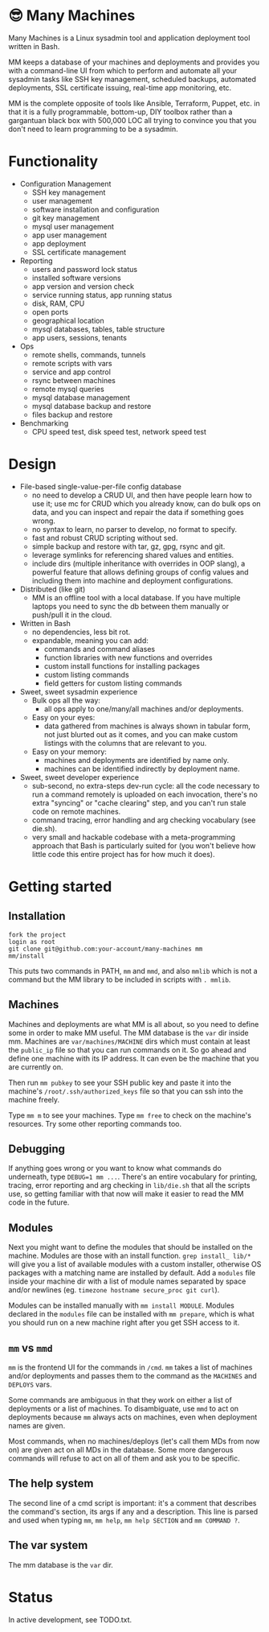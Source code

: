 # :sunglasses: Many Machines

Many Machines is a Linux sysadmin tool and application deployment tool
written in Bash.

MM keeps a database of your machines and deployments and provides you with
a command-line UI from which to perform and automate all your sysadmin tasks
like SSH key management, scheduled backups, automated deployments,
SSL certificate issuing, real-time app monitoring, etc.

MM is the complete opposite of tools like Ansible, Terraform, Puppet, etc.
in that it is a fully programmable, bottom-up, DIY toolbox rather than a
gargantuan black box with 500,000 LOC all trying to convince you that you
don't need to learn programming to be a sysadmin.

# Functionality

* Configuration Management
  * SSH key management
  * user management
  * software installation and configuration
  * git key management
  * mysql user management
  * app user management
  * app deployment
  * SSL certificate management
* Reporting
  * users and password lock status
  * installed software versions
  * app version and version check
  * service running status, app running status
  * disk, RAM, CPU
  * open ports
  * geographical location
  * mysql databases, tables, table structure
  * app users, sessions, tenants
* Ops
  * remote shells, commands, tunnels
  * remote scripts with vars
  * service and app control
  * rsync between machines
  * remote mysql queries
  * mysql database management
  * mysql database backup and restore
  * files backup and restore
* Benchmarking
  * CPU speed test, disk speed test, network speed test

# Design

* File-based single-value-per-file config database
  * no need to develop a CRUD UI, and then have people learn how to use it;
  use mc for CRUD which you already know, can do bulk ops on data,
  and you can inspect and repair the data if something goes wrong.
  * no syntax to learn, no parser to develop, no format to specify.
  * fast and robust CRUD scripting without sed.
  * simple backup and restore with tar, gz, gpg, rsync and git.
  * leverage symlinks for referencing shared values and entities.
  * include dirs (multiple inheritance with overrides in OOP slang),
  a powerful feature that allows defining groups of config values
  and including them into machine and deployment configurations.
* Distributed (like git)
  * MM is an offline tool with a local database. If you have multiple laptops
  you need to sync the db between them manually or push/pull it in the cloud.
* Written in Bash
  * no dependencies, less bit rot.
  * expandable, meaning you can add:
    * commands and command aliases
    * function libraries with new functions and overrides
    * custom install functions for installing packages
    * custom listing commands
    * field getters for custom listing commands
* Sweet, sweet sysadmin experience
  * Bulk ops all the way:
    * all ops apply to one/many/all machines and/or deployments.
  * Easy on your eyes:
    * data gathered from machines is always shown in tabular form,
    not just blurted out as it comes, and you can make custom
    listings with the columns that are relevant to you.
  * Easy on your memory:
    * machines and deployments are identified by name only.
    * machines can be identified indirectly by deployment name.
* Sweet, sweet developer experience
  * sub-second, no extra-steps dev-run cycle: all the code necessary to run
  a command remotely is uploaded on each invocation, there's no extra "syncing"
  or "cache clearing" step, and you can't run stale code on remote machines.
  * command tracing, error handling and arg checking vocabulary (see die.sh).
  * very small and hackable codebase with a meta-programming approach
  that Bash is particularly suited for (you won't believe how little code
  this entire project has for how much it does).

# Getting started

## Installation

	fork the project
	login as root
	git clone git@github.com:your-account/many-machines mm
	mm/install

This puts two commands in PATH, `mm` and `mmd`, and also `mmlib` which is
not a command but the MM library to be included in scripts with `. mmlib`.

## Machines

Machines and deployments are what MM is all about, so you need to define
some in order to make MM useful. The MM database is the `var` dir inside mm.
Machines are `var/machines/MACHINE` dirs which must contain at least
the `public_ip` file so that you can run commands on it. So go ahead and
define one machine with its IP address. It can even be the machine that
you are currently on.

Then run `mm pubkey` to see your SSH public key and paste it into the machine's
`/root/.ssh/authorized_keys` file so that you can ssh into the machine freely.

Type `mm m` to see your machines. Type `mm free` to check on the machine's
resources. Try some other reporting commands too.

## Debugging

If anything goes wrong or you want to know what commands do underneath,
type `DEBUG=1 mm ...`. There's an entire vocabulary for printing, tracing,
error reporting and arg checking in `lib/die.sh` that all the scripts use,
so getting familiar with that now will make it easier to read the MM code
in the future.

## Modules

Next you might want to define the modules that should be installed on the machine.
Modules are those with an install function. `grep install_ lib/*` will give you
a list of available modules with a custom installer, otherwise OS packages
with a matching name are installed by default.
Add a `modules` file inside your machine dir with a list of module names separated
by space and/or newlines (eg. `timezone hostname secure_proc git curl`).

Modules can be installed manually with `mm install MODULE`. Modules declared
in the `modules` file can be installed with `mm prepare`, which is what you
should run on a new machine right after you get SSH access to it.

## `mm` vs `mmd`

`mm` is the frontend UI for the commands in `/cmd`. `mm` takes a list of
machines and/or deployments and passes them to the command as the `MACHINES`
and `DEPLOYS` vars.

Some commands are ambiguous in that they work on either a list of deployments
or a list of machines. To disambiguate, use `mmd` to act on deployments
because `mm` always acts on machines, even when deployment names are given.

Most commands, when no machines/deploys (let's call them MDs from now on)
are given act on all MDs in the database. Some more dangerous commands will
refuse to act on all of them and ask you to be specific.

## The help system

The second line of a cmd script is important: it's a comment that describes
the command's section, its args if any and a description. This line is parsed
and used when typing `mm`, `mm help`, `mm help SECTION` and `mm COMMAND ?`.

## The var system

The mm database is the `var` dir.


# Status

In active development, see TODO.txt.
